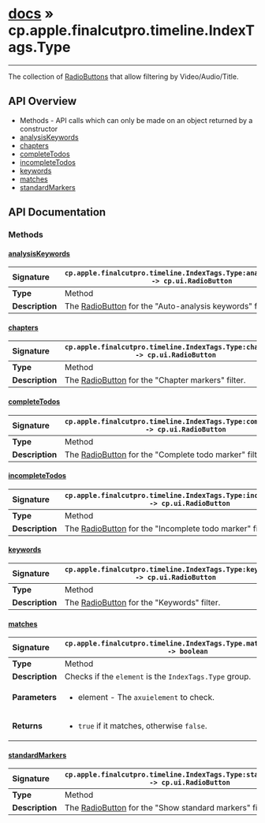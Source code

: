 # [docs](index.md) » cp.apple.finalcutpro.timeline.IndexTags.Type
---

The collection of [RadioButtons](cp.ui.RadioButton.md) that allow filtering by Video/Audio/Title.

## API Overview
* Methods - API calls which can only be made on an object returned by a constructor
 * [analysisKeywords](#analysiskeywords)
 * [chapters](#chapters)
 * [completeTodos](#completetodos)
 * [incompleteTodos](#incompletetodos)
 * [keywords](#keywords)
 * [matches](#matches)
 * [standardMarkers](#standardmarkers)

## API Documentation

### Methods

#### [analysisKeywords](#analysiskeywords)
| <span style="float: left;">**Signature**</span> | <span style="float: left;">`cp.apple.finalcutpro.timeline.IndexTags.Type:analysisKeywords() -> cp.ui.RadioButton` </span>                                                          |
| -----------------------------------------------------|---------------------------------------------------------------------------------------------------------|
| **Type**                                             | Method |
| **Description**                                      | The [RadioButton](cp.ui.RadioButton.md) for the "Auto-analysis keywords" filter. |

#### [chapters](#chapters)
| <span style="float: left;">**Signature**</span> | <span style="float: left;">`cp.apple.finalcutpro.timeline.IndexTags.Type:chapters() -> cp.ui.RadioButton` </span>                                                          |
| -----------------------------------------------------|---------------------------------------------------------------------------------------------------------|
| **Type**                                             | Method |
| **Description**                                      | The [RadioButton](cp.ui.RadioButton.md) for the "Chapter markers" filter. |

#### [completeTodos](#completetodos)
| <span style="float: left;">**Signature**</span> | <span style="float: left;">`cp.apple.finalcutpro.timeline.IndexTags.Type:completeTodos() -> cp.ui.RadioButton` </span>                                                          |
| -----------------------------------------------------|---------------------------------------------------------------------------------------------------------|
| **Type**                                             | Method |
| **Description**                                      | The [RadioButton](cp.ui.RadioButton.md) for the "Complete todo marker" filter. |

#### [incompleteTodos](#incompletetodos)
| <span style="float: left;">**Signature**</span> | <span style="float: left;">`cp.apple.finalcutpro.timeline.IndexTags.Type:incompleteTodos() -> cp.ui.RadioButton` </span>                                                          |
| -----------------------------------------------------|---------------------------------------------------------------------------------------------------------|
| **Type**                                             | Method |
| **Description**                                      | The [RadioButton](cp.ui.RadioButton.md) for the "Incomplete todo marker" filter. |

#### [keywords](#keywords)
| <span style="float: left;">**Signature**</span> | <span style="float: left;">`cp.apple.finalcutpro.timeline.IndexTags.Type:keywords() -> cp.ui.RadioButton` </span>                                                          |
| -----------------------------------------------------|---------------------------------------------------------------------------------------------------------|
| **Type**                                             | Method |
| **Description**                                      | The [RadioButton](cp.ui.RadioButton.md) for the "Keywords" filter. |

#### [matches](#matches)
| <span style="float: left;">**Signature**</span> | <span style="float: left;">`cp.apple.finalcutpro.timeline.IndexTags.Type.matches(element) -> boolean` </span>                                                          |
| -----------------------------------------------------|---------------------------------------------------------------------------------------------------------|
| **Type**                                             | Method |
| **Description**                                      | Checks if the `element` is the `IndexTags.Type` group. |
| **Parameters**                                       | <ul><li>element - The <code>axuielement</code> to check.</li></ul> |
| **Returns**                                          | <ul><li><code>true</code> if it matches, otherwise <code>false</code>.</li></ul> |

#### [standardMarkers](#standardmarkers)
| <span style="float: left;">**Signature**</span> | <span style="float: left;">`cp.apple.finalcutpro.timeline.IndexTags.Type:standardMarkers() -> cp.ui.RadioButton` </span>                                                          |
| -----------------------------------------------------|---------------------------------------------------------------------------------------------------------|
| **Type**                                             | Method |
| **Description**                                      | The [RadioButton](cp.ui.RadioButton.md) for the "Show standard markers" filter. |

